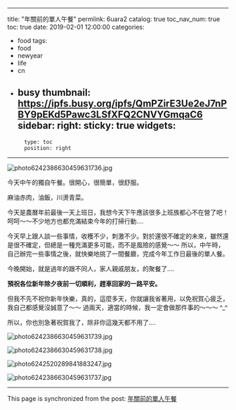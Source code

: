 
---
title: "年關前的單人午餐"
permlink: 6uara2
catalog: true
toc_nav_num: true
toc: true
date: 2019-02-01 12:00:00
categories:
- food
tags:
- food
- newyear
- life
- cn
- busy
thumbnail: https://ipfs.busy.org/ipfs/QmPZirE3Ue2eJ7nPBY9pEKd5Pawc3LSfXFQ2CNVYGmqaC6
sidebar:
    right:
        sticky: true
widgets:
    -
        type: toc
        position: right
---


![photo6242386630459631736.jpg](https://ipfs.busy.org/ipfs/QmPZirE3Ue2eJ7nPBY9pEKd5Pawc3LSfXFQ2CNVYGmqaC6)

今天中午的獨自午餐。很開心，很簡單，很舒服。

麻油赤肉，油飯，川燙青菜。

今天是農曆年前最後一天上班日，我想今天下午應該很多上班族都心不在營了吧！呵呵～～不少地方也都充滿結束今年的打掃行動.... 

今天早上跟人談一些事情，收穫不少，刺激不少。對於還很不確定的未來，雖然還是很不確定，但總是一種充滿更多可能，而不是風險的感覺～～ 所以，中午時，自己辦完一些事情之後，就快樂地挑了一間餐廳，完成今年工作日最後的單人餐。

今晚開始，就是過年的跟不同人，家人親戚朋友，的聚餐了.... 

**預祝各位新年除夕夜前一切順利，趕車回家的一路平安。**

但我不先不祝你新年快樂，真的，這麼多天，你就讓我省著用，以免祝賀心疲乏，我自己都感覺沒誠意了～～ 過兩天，適當的時候，我一定會做那件事的～～～ ^_^

所以，你也別急著祝賀我了，除非你這幾天都不用了.... 

![photo6242386630459631739.jpg](https://ipfs.busy.org/ipfs/Qmd3BCy3i53YcwaDMLSUXp4dEtTFdrpzE2PXhAGihMZpUn)

![photo6242386630459631738.jpg](https://ipfs.busy.org/ipfs/Qmcn54a5fAuWmYPNsF12ZwJQTokFU5ZsLjqvZEbWD6zoye)

![photo6242520289841883247.jpg](https://ipfs.busy.org/ipfs/QmSNKJT7i6GrkUwd7xFSNcX6Edf1e7vuNUZ2dr4tqgPETb)


![photo6242386630459631737.jpg](https://ipfs.busy.org/ipfs/QmUGz8eV6LNeXtWGuvKNihr9oCegN946wnpEsieAhraSRr)


- - -

This page is synchronized from the post: [年關前的單人午餐](https://steemit.com/@deanliu/6uara2)
